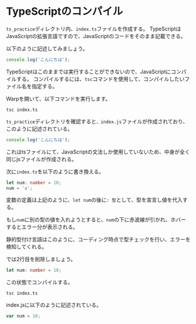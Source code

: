 # TypeScriptのコンパイル
`ts_practice`ディレクトリ内、`index.ts`ファイルを作成する。
TypeScriptはJavaScriptの拡張言語ですので、JavaScriptのコードをそのまま記載できる。

以下のように記述してみましょう。

```typescript:index.ts
console.log('こんにちは');
```

TypeScriptはこのままでは実行することができないので、JavaScriptにコンパイルする。
コンパイルするには、`tsc`コマンドを使用して、コンパイルしたいファイル名を指定する。

Warpを開いて、以下コマンドを実行します。

```
tsc index.ts
```

`ts_practice`ディレクトリを確認すると`、index.js`ファイルが作成されており、このように記述されている。

```typescript:index.js
console.log('こんにちは');
```

これはtsファイルにて、JavaScriptの文法しか使用していないため、中身が全く同じjsファイルが作成される。

次に`index.ts`を以下のように書き換える。

```index.ts
let num: number = 10;
num = 'a';
```

変数の定義は上記のように、`let num`の後に`: 型`として、型を宣言し値を代入する。

もし`num`に別の型の値を入れようとすると、`num`の下に赤波線が引かれ、ホバーするとエラー分が表示される。

静的型付け言語はこのように、コーディング時点で型チェックを行い、エラーを検知してくれる。

では2行目を削除しましょう。

```index.ts
let num: number = 10;
```

この状態でコンパイルする。

```
tsc index.ts
```

index.jsに以下のように記述されている。

```index.js
var num = 10;
```

